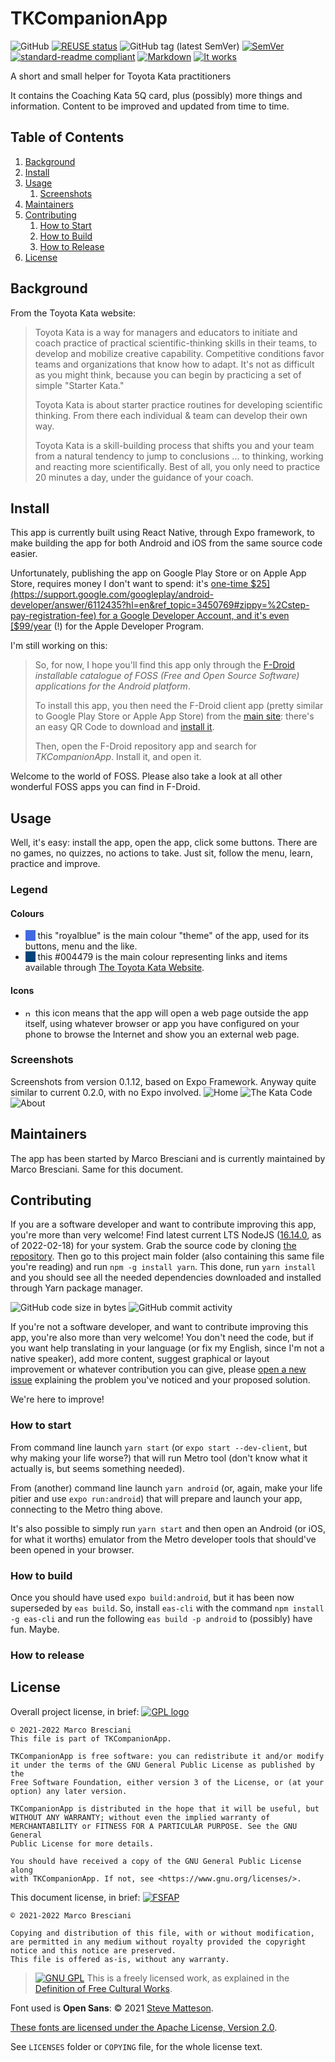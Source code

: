 <!--
© 2021-2022 Marco Bresciani

Copying and distribution of this file, with or without modification,
are permitted in any medium without royalty provided the copyright
notice and this notice are preserved.
This file is offered as-is, without any warranty.

SPDX-FileCopyrightText: 2021-2022 Marco Bresciani

SPDX-License-Identifier: FSFAP
-->
# TKCompanionApp

![GitHub](https://img.shields.io/github/license/marcoxbresciani/tkcompanionapp?logo=gnu&style=plastic)
[![REUSE status](https://api.reuse.software/badge/github.com/marcoXbresciani/TKCompanionApp)](https://api.reuse.software/info/github.com/marcoXbresciani/TKCompanionApp)
![GitHub tag (latest SemVer)](https://img.shields.io/github/v/tag/marcoXbresciani/TKCompanionApp?logo=github&sort=semver&style=plastic)
[![SemVer](https://img.shields.io/badge/SemVer-2.0.0-informational?logo=semver&style=plastic)](https://semver.org/)
[![standard-readme compliant](https://img.shields.io/badge/readme%20style-standard-brightgreen.svg?style=flat-square)](https://github.com/RichardLitt/standard-readme)
[![Markdown](https://img.shields.io/badge/made%20with-markdown-black?logo=markdown&style=plastic)](https://confluence.atlassian.com/bitbucketserver/markdown-syntax-guide-776639995.html)
[![It works](https://img.shields.io/badge/works%20on-my%20machine-informational?style=plastic)](https://blog.codinghorror.com/the-works-on-my-machine-certification-program/)

A short and small helper for Toyota Kata practitioners

It contains the Coaching Kata 5Q card, plus (possibly) more things
and information.
Content to be improved and updated from time to time.

## Table of Contents
1. [Background](#background)
1. [Install](#install)
1. [Usage](#usage)
   1. [Screenshots](#screenshots)
1. [Maintainers](#maintainers)
1. [Contributing](#contributing)
    1. [How to Start](#how-to-start)
    1. [How to Build](#how-to-build)
    1. [How to Release](#how-to-release)
1. [License](#license)

## Background
From the Toyota Kata website:
> Toyota Kata is a way for managers and educators to initiate and coach
> practice of practical scientific-thinking skills in their teams, to
> develop and mobilize creative capability.
> Competitive conditions favor teams and organizations that know how to
> adapt.
> It's not as difficult as you might think, because you can begin by
> practicing a set of simple "Starter Kata."
>
> Toyota Kata is about starter practice routines for developing
> scientific thinking.
> From there each individual & team can develop their own way.
>
> Toyota Kata is a skill-building process that shifts you and your team
> from a natural tendency to jump to conclusions ... to thinking,
> working and reacting more scientifically.
> Best of all, you only need to practice 20 minutes a day, under the
> guidance of your coach.

## Install
This app is currently built using React Native, through Expo framework,
to make building the app for both Android and iOS from the same source
code easier.

Unfortunately, publishing the app on Google Play Store or on Apple App
Store, requires money I don't want to spend: it's
[one-time $25](https://support.google.com/googleplay/android-developer/answer/6112435?hl=en&ref_topic=3450769#zippy=%2Cstep-pay-registration-fee)
for a Google Developer Account, and it's even
[$99/year](https://developer.apple.com/support/enrollment/) (!) for the
Apple Developer Program.

I'm still working on this:
> So, for now, I hope you'll find this app only through the
[F-Droid](https://f-droid.org/) _installable catalogue of FOSS (Free and
Open Source Software) applications for the Android platform_.
>
> To install this app, you then need the F-Droid client app (pretty
similar to Google Play Store or Apple App Store) from the
[main site](https://www.f-droid.org/): there's an easy QR Code to
download and
[install it](https://en.wikipedia.org/wiki/F-Droid#Client_application).
>
> Then, open the F-Droid repository app and search for _TKCompanionApp_.
Install it, and open it.

Welcome to the world of FOSS.
Please also take a look at all other wonderful FOSS apps you can find in
F-Droid.

## Usage
Well, it's easy: install the app, open the app, click some buttons.
There are no games, no quizzes, no actions to take.
Just sit, follow the menu, learn, practice and improve.

### Legend

#### Colours
* <span style="background-color:royalblue">&nbsp;&nbsp;&nbsp;&nbsp;</span>
  this "royalblue" is the main colour "theme" of the app, used for
  its buttons, menu and the like.
* <span style="background-color:#004479">&nbsp;&nbsp;&nbsp;&nbsp;</span>
  this #004479 is the main colour representing links and items available
  through
  [The Toyota Kata Website](http://www-personal.umich.edu/~mrother/Homepage.html).

#### Icons
* <img src="doc/navigate-circle-outline.svg" height="12px" alt="navigate-circle-outline"/>
  this icon means that the app will open a web page outside the app
  itself, using whatever browser or app you have configured on your
  phone to browse the Internet and show you an external web page.

### Screenshots
Screenshots from version 0.1.12, based on Expo Framework.
Anyway quite similar to current 0.2.0, with no Expo involved.
![Home](fastlane/metadata/android/en-US/images/phoneScreenshots/home.png)
![The Kata Code](fastlane/metadata/android/en-US/images/phoneScreenshots/tkc.png)
![About](fastlane/metadata/android/en-US/images/phoneScreenshots/about.png)

## Maintainers
The app has been started by Marco Bresciani and is currently maintained
by Marco Bresciani.
Same for this document.

## Contributing
If you are a software developer and want to contribute improving this
app, you're more than very welcome!
Find latest current LTS NodeJS
([16.14.0](https://nodejs.org/download/release/latest-gallium/), as of
2022-02-18) for your system.
Grab the source code by cloning
[the repository](https://github.com/marcoXbresciani/TKCompanionApp).
Then go to this project main folder (also containing this same file
you're reading) and run `npm -g install yarn`.
This done, run `yarn install` and you should see all the needed
dependencies downloaded and installed through Yarn package manager.

![GitHub code size in bytes](https://img.shields.io/github/languages/code-size/marcoXbresciani/TKCompanionApp?logo=github&style=plastic)
![GitHub commit activity](https://img.shields.io/github/commit-activity/m/marcoXbresciani/TKCompanionApp?logo=github&style=plastic)

If you're not a software developer, and want to contribute improving
this app, you're also more than very welcome!
You don't need the code, but if you want help translating in your
language (or fix my English, since I'm not a native speaker), add more
content, suggest graphical or layout improvement or whatever
contribution you can give, please
[open a new issue](https://github.com/marcoXbresciani/TKCompanionApp/issues)
explaining the problem you've noticed and your proposed solution.

We're here to improve!

### How to start
From command line launch `yarn start` (or `expo start --dev-client`, but
why making your life worse?) that will run Metro tool (don't know what
it actually is, but seems something needed).

From (another) command line launch `yarn android` (or, again, make your
life pitier and use `expo run:android`) that will prepare and launch
your app, connecting to the Metro thing above.

It's also possible to simply run `yarn start` and then open an Android
(or iOS, for what it worths) emulator from the Metro developer tools
that should've been opened in your browser.

### How to build
Once you should have used `expo build:android`, but it has been now
superseded by `eas build`.
So, install `eas-cli` with the command `npm install -g eas-cli` and run
the following `eas build -p android` to (possibly) have fun.
Maybe.

### How to release

## License
Overall project license, in brief:
[![GPL logo](https://www.gnu.org/graphics/gplv3-or-later.svg)](https://www.gnu.org/licenses/gpl-3.0.html)
```text
© 2021-2022 Marco Bresciani
This file is part of TKCompanionApp.

TKCompanionApp is free software: you can redistribute it and/or modify
it under the terms of the GNU General Public License as published by the
Free Software Foundation, either version 3 of the License, or (at your
option) any later version.

TKCompanionApp is distributed in the hope that it will be useful, but
WITHOUT ANY WARRANTY; without even the implied warranty of
MERCHANTABILITY or FITNESS FOR A PARTICULAR PURPOSE. See the GNU General
Public License for more details.

You should have received a copy of the GNU General Public License along
with TKCompanionApp. If not, see <https://www.gnu.org/licenses/>.
```

This document license, in brief:
[![FSFAP](https://img.shields.io/badge/license-FSFAP-orange?logo=gnu&style=plastic)](https://www.gnu.org/prep/maintain/html_node/License-Notices-for-Other-Files.html)
```text
© 2021-2022 Marco Bresciani

Copying and distribution of this file, with or without modification,
are permitted in any medium without royalty provided the copyright
notice and this notice are preserved.
This file is offered as-is, without any warranty.
```

> [![GNU GPL](https://freedomdefined.org/upload/9/99/GPL_black.png)]()
This is a freely licensed work, as explained in the [Definition of Free Cultural Works](https://freedomdefined.org/Definition).

Font used is **Open Sans**: © 2021
[Steve Matteson](https://mattesontypographics.com/).

[These fonts are licensed under the Apache License, Version
2.0](https://fonts.google.com/specimen/Open+Sans#license).

See `LICENSES` folder or `COPYING` file, for the whole license text.
